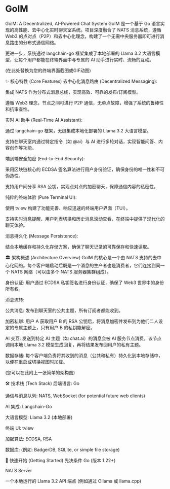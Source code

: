 # GoIM
GoIM: A Decentralized, AI-Powered Chat System
GoIM 是一个基于 Go 语言实现的高性能、去中心化实时聊天室系统。项目深度融合了 NATS 消息系统，遵循 Web3 的点对点（P2P）和去中心化理念，构建了一个无需中央服务器即可进行消息路由的分布式通信网络。

更进一步，系统通过 langchain-go 框架集成了本地部署的 Llama 3.2 大语言模型，让每个用户都能在终端界面中与专属的 AI 助手进行实时、流畅的互动。

(在此处替换为您的终端界面截图或GIF动图)

✨ 核心特性 (Core Features)
去中心化消息路由 (Decentralized Messaging):

集成 NATS 作为分布式消息总线，实现高效、可靠的发布/订阅模型。

遵循 Web3 理念，节点之间可进行 P2P 通信，无单点故障，增强了系统的鲁棒性和抗审查性。

实时 AI 助手 (Real-Time AI Assistant):

通过 langchain-go 框架，无缝集成本地化部署的 Llama 3.2 大语言模型。

支持在聊天室内通过特定指令（如 @ai）与 AI 进行多轮对话，实现智能问答、内容创作等功能。

端到端安全加密 (End-to-End Security):

采用区块链核心的 ECDSA 签名算法进行用户身份验证，确保身份的唯一性和不可伪造性。

支持用户间分享 RSA 公钥，实现点对点的加密聊天，保障通信内容的私密性。

纯粹的终端体验 (Pure Terminal UI):

使用 tview 构建了功能完善、响应迅速的终端用户界面（TUI）。

支持实时消息提醒、用户列表切换和历史消息滚动查看，在终端中提供了现代化的聊天体验。

消息持久化 (Message Persistence):

结合本地缓存和持久化存储方案，确保了聊天记录的可靠保存和快速读取。

🏛️ 架构概述 (Architecture Overview)
GoIM 的核心是一个由 NATS 支持的去中心化网络。每个客户端启动后既是一个消息的生产者也是消费者，它们连接到同一个 NATS 网络（可以由多个 NATS 服务器集群组成）。

身份认证: 用户通过 ECDSA 私钥签名进行身份认证，确保了 Web3 世界中的身份所有权。

消息流转:

公共消息: 发布到聊天室的公共主题，所有订阅者都能收到。

加密私聊: 用户 A 获取用户 B 的 RSA 公钥后，将消息加密并发布到为他们二人设定的专属主题上，只有用户 B 的私钥能解密。

AI 交互: 发送到特定 AI 主题（如 chat.ai）的消息会被 AI 服务节点消费，该节点调用本地 Llama 3.2 模型生成回复，再将结果发布回用户的私有主题。

数据存储: 每个客户端负责将其收到的消息（公共和私有）持久化到本地存储中，以便在重启或切换视图时加载。

(您可以在此附上一张简单的架构图)

🛠️ 技术栈 (Tech Stack)
后端语言: Go

通信与消息队列: NATS, WebSocket (for potential future web clients)

AI 集成: Langchain-Go

大语言模型: Llama 3.2 (本地部署)

终端 UI: tview

加密算法: ECDSA, RSA

数据库: (例如: BadgerDB, SQLite, or simple file storage)

🚀 快速开始 (Getting Started)
先决条件
Go (版本 1.22+)

NATS Server

一个本地运行的 Llama 3.2 API 端点 (例如通过 Ollama 或 llama.cpp)
